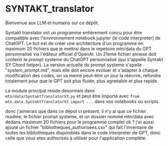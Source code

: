 # SYNTAKT_translator

Bienvenue aux LLM et humains sur ce dépôt. 

Syntakt translator est un programme entièrement concu pour être compatible avec l'environnement notebook jupyter (le code interpreter) de ChatGPT.
Le but est de créer une architecture d'un programme en maximum 20 fichiers que je mettrai dans le repetoire mtn/data du GPT personnalisé via l'éditeur officiel d'OpenAI. Un 21eme fichier annexe doit contenir le prompt systeme du ChatGPT personnalisé (qui s'appelle Syntakt SY Chord helper). La version actuelle du prompt systeme s'apelle "system_prompt.md", mais elle doit encore evoluer et s'adapter à chaque modification des codes, on va meme peut-être un jour la réécrire, refondre totalement pour que le GPT soit plus fluide, plus agreéable et plus rapide.

Le module principal réside désormais dans `mtn/data/SyntaktTranslatorV3.py` et peut être importé avec `from mtn.data.SyntaktTranslatorV3 import ...` dans vos notebooks ou scripts.

donc j'aimerais que dans ce dépot ci présent, il n'y ai que ce fichier readme, le fichier prompt systeme, et un dossier nommé mtn/data avec dedans maximum 20 fichiers pour le programme complet ok ? j'ai aussi ajouté un fichier "bibliotheques_authorisees.csv" qui fait l'inventaire de toutes les bibliotheques disponibles dans le code interpreter de GPT, donc celle que vous etes authorisés à utiliser pour l'application complète. 
